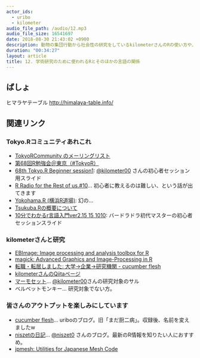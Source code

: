 ```yaml
---
actor_ids:
  - uribo
  - kilometer
audio_file_path: /audio/12.mp3
audio_file_size: 16541697
date: 2018-08-30 21:43:02 +0900
description: 動物の集団行動から社会性の研究をしているkilometerさんのRの使い方や、学術研究としてのRを使った解析結果の共有等について話しました。
duration: "00:34:27"
layout: article
title: 12. 学術研究のために使われるRとそのほかの言語の関係
---
```


## ばしょ

ヒマラヤテーブル
http://himalaya-table.info/

## 関連リンク

### Tokyo.Rコミュニティあれこれ

- [TokyoRCommunity のメーリングリスト](http://groups.google.com/group/r-study-tokyo)
- [第68回R勉強会＠東京（#TokyoR）](https://atnd.org/events/94785)
- [68th Tokyo.R Beginner session1](https://speakerdeck.com/kilometer/68th-tokyo-dot-r-beginner-session1): [@kilometer00](https://twitter.com/kilometer00) さんの初心者セッション用スライド
- [R Radio for the Rest of us.#10](https://rlangradio.org/episode/10)... 初心者に教えるのは難しい、という話が出てきます
- [Yokohama.R (横浜R道場)](http://yokohamar.github.io/yokohama.r/): 幻の...
- [Tsukuba.Rの概要について](https://www.yasuhisay.info/entry/20080624/1214212893)
- [10分でわかるr言語入門ver2.15 15 1010](https://www.slideshare.net/akiaki5516/10rver215-15-1010): バードラドラ初代マスターの初心者セッションスライド

### kilometerさんと研究

- [EBImage: Image processing and analysis toolbox for R](https://www.bioconductor.org/packages/release/bioc/html/EBImage.html)
- [magick: Advanced Graphics and Image-Processing in R](https://cran.r-project.org/web/packages/magick/index.html)
- [転職・転居しました: 大学→企業→研究機関 - cucumber flesh](https://uribo.hatenablog.com/entry/2017/11/02/073239)
- [kilometerさんのQiitaページ](https://qiita.com/kilometer)
- [マーモセット](https://ja.wikipedia.org/wiki/%E3%83%9E%E3%83%BC%E3%83%A2%E3%82%BB%E3%83%83%E3%83%88)... [\@kilometer00](https://twitter.com/kilometer00)さんの研究対象のサル
- ベルベットモンキー... 研究対象でない方。

### 皆さんのアウトプットを楽しみにしています

- [cucumber flesh](http://uribo.hatenablog.com)... uriboのブログ。旧「まだ厨二病」。収録後、名前を変えましたw
- [niszetの日記](https://niszet.hatenablog.com/)... [\@niszet0](https://twitter.com/niszet0) さんのブログ。最新のR情報を知りたい人におすすめ。
- [jpmesh: Utilities for Japanese Mesh Code](https://cran.r-project.org/web/packages/jpmesh/index.html)
